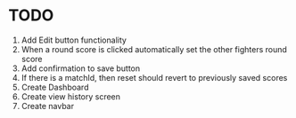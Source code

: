 # TODO
1. Add Edit button functionality
2. When a round score is clicked automatically set the other fighters round score
3. Add confirmation to save button
4. If there is a matchId, then reset should revert to previously saved scores
5. Create Dashboard
6. Create view history screen
7. Create navbar